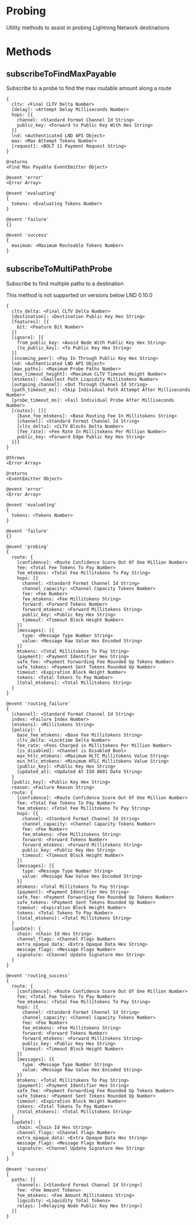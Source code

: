 # Probing

Utility methods to assist in probing Lightning Network destinations

# Methods

## subscribeToFindMaxPayable

Subscribe to a probe to find the max routable amount along a route

    {
      cltv: <Final CLTV Delta Number>
      [delay]: <Attempt Delay Milliseconds Number>
      hops: [{
        channel: <Standard Format Channel Id String>
        public_key: <Forward to Public Key With Hex String>
      }]
      lnd: <Authenticated LND API Object>
      max: <Max Attempt Tokens Number>
      [request]: <BOLT 11 Payment Request String>
    }

    @returns
    <Find Max Payable EventEmitter Object>

    @event 'error'
    <Error Array>

    @event 'evaluating'
    {
      tokens: <Evaluating Tokens Number>
    }

    @event 'failure'
    {}

    @event 'success'
    {
      maximum: <Maximum Routeable Tokens Number>
    }

## subscribeToMultiPathProbe

Subscribe to find multiple paths to a destination

This method is not supported on versions below LND 0.10.0

    {
      cltv_delta: <Final CLTV Delta Number>
      [destination]: <Destination Public Key Hex String>
      [features]: [{
        bit: <Feature Bit Number>
      }]
      [ignore]: [{
        from_public_key: <Avoid Node With Public Key Hex String>
        [to_public_key]: <To Public Key Hex String>
      }]
      [incoming_peer]: <Pay In Through Public Key Hex String>
      lnd: <Authenticated LND API Object>
      [max_paths]: <Maximum Probe Paths Number>
      [max_timeout_height]: <Maximum CLTV Timeout Height Number>
      [mtokens]: <Smallest Path Liquidity Millitokens Number>
      [outgoing_channel]: <Out Through Channel Id String>
      [path_timeout_ms]: <Skip Individual Path Attempt After Milliseconds Number>
      [probe_timeout_ms]: <Fail Individual Probe After Milliseconds Number>
      [routes]: [[{
        [base_fee_mtokens]: <Base Routing Fee In Millitokens String>
        [channel]: <Standard Format Channel Id String>
        [cltv_delta]: <CLTV Blocks Delta Number>
        [fee_rate]: <Fee Rate In Millitokens Per Million Number>
        public_key: <Forward Edge Public Key Hex String>
      }]]
    }

    @throws
    <Error Array>

    @returns
    <EventEmitter Object>

    @event 'error'
    <Error Array>

    @event 'evaluating'
    {
      tokens: <Tokens Number>
    }

    @event 'failure'
    {}

    @event 'probing'
    {
      route: {
        [confidence]: <Route Confidence Score Out Of One Million Number>
        fee: <Total Fee Tokens To Pay Number>
        fee_mtokens: <Total Fee Millitokens To Pay String>
        hops: [{
          channel: <Standard Format Channel Id String>
          channel_capacity: <Channel Capacity Tokens Number>
          fee: <Fee Number>
          fee_mtokens: <Fee Millitokens String>
          forward: <Forward Tokens Number>
          forward_mtokens: <Forward Millitokens String>
          public_key: <Public Key Hex String>
          timeout: <Timeout Block Height Number>
        }]
        [messages]: [{
          type: <Message Type Number String>
          value: <Message Raw Value Hex Encoded String>
        }]
        mtokens: <Total Millitokens To Pay String>
        [payment]: <Payment Identifier Hex String>
        safe_fee: <Payment Forwarding Fee Rounded Up Tokens Number>
        safe_tokens: <Payment Sent Tokens Rounded Up Number>
        timeout: <Expiration Block Height Number>
        tokens: <Total Tokens To Pay Number>
        [total_mtokens]: <Total Millitokens String>
      }
    }

    @event 'routing_failure'
    {
      [channel]: <Standard Format Channel Id String>
      index: <Failure Index Number>
      [mtokens]: <Millitokens String>
      [policy]: {
        base_fee_mtokens: <Base Fee Millitokens String>
        cltv_delta: <Locktime Delta Number>
        fee_rate: <Fees Charged in Millitokens Per Million Number>
        [is_disabled]: <Channel is Disabled Bool>
        max_htlc_mtokens: <Maximum HLTC Millitokens Value String>
        min_htlc_mtokens: <Minimum HTLC Millitokens Value String>
        [public_key]: <Public Key Hex String>
        [updated_at]: <Updated At ISO 8601 Date String>
      }
      [public_key]: <Public Key Hex String>
      reason: <Failure Reason String>
      route: {
        [confidence]: <Route Confidence Score Out Of One Million Number>
        fee: <Total Fee Tokens To Pay Number>
        fee_mtokens: <Total Fee Millitokens To Pay String>
        hops: [{
          channel: <Standard Format Channel Id String>
          channel_capacity: <Channel Capacity Tokens Number>
          fee: <Fee Number>
          fee_mtokens: <Fee Millitokens String>
          forward: <Forward Tokens Number>
          forward_mtokens: <Forward Millitokens String>
          public_key: <Public Key Hex String>
          timeout: <Timeout Block Height Number>
        }]
        [messages]: [{
          type: <Message Type Number String>
          value: <Message Raw Value Hex Encoded String>
        }]
        mtokens: <Total Millitokens To Pay String>
        [payment]: <Payment Identifier Hex String>
        safe_fee: <Payment Forwarding Fee Rounded Up Tokens Number>
        safe_tokens: <Payment Sent Tokens Rounded Up Number>
        timeout: <Expiration Block Height Number>
        tokens: <Total Tokens To Pay Number>
        [total_mtokens]: <Total Millitokens String>
      }
      [update]: {
        chain: <Chain Id Hex String>
        channel_flags: <Channel Flags Number>
        extra_opaque_data: <Extra Opaque Data Hex String>
        message_flags: <Message Flags Number>
        signature: <Channel Update Signature Hex String>
      }
    }

    @event 'routing_success'
    {
      route: {
        [confidence]: <Route Confidence Score Out Of One Million Number>
        fee: <Total Fee Tokens To Pay Number>
        fee_mtokens: <Total Fee Millitokens To Pay String>
        hops: [{
          channel: <Standard Format Channel Id String>
          channel_capacity: <Channel Capacity Tokens Number>
          fee: <Fee Number>
          fee_mtokens: <Fee Millitokens String>
          forward: <Forward Tokens Number>
          forward_mtokens: <Forward Millitokens String>
          public_key: <Public Key Hex String>
          timeout: <Timeout Block Height Number>
        }]
        [messages]: [{
          type: <Message Type Number String>
          value: <Message Raw Value Hex Encoded String>
        }]
        mtokens: <Total Millitokens To Pay String>
        [payment]: <Payment Identifier Hex String>
        safe_fee: <Payment Forwarding Fee Rounded Up Tokens Number>
        safe_tokens: <Payment Sent Tokens Rounded Up Number>
        timeout: <Expiration Block Height Number>
        tokens: <Total Tokens To Pay Number>
        [total_mtokens]: <Total Millitokens String>
      }
      [update]: {
        chain: <Chain Id Hex String>
        channel_flags: <Channel Flags Number>
        extra_opaque_data: <Extra Opaque Data Hex String>
        message_flags: <Message Flags Number>
        signature: <Channel Update Signature Hex String>
      }
    }

    @event 'success'
    {
      paths: [{
        channels: [<Standard Format Channel Id String>]
        fee: <Fee Amount Tokens>
        fee_mtokens: <Fee Amount Millitokens String>
        liquidity: <Liquidity Total Tokens>
        relays: [<Relaying Node Public Key Hex String>]
      }]
    }

